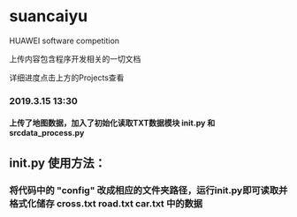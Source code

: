 # suancaiyu
HUAWEI software competition

上传内容包含程序开发相关的一切文档

详细进度点击上方的Projects查看

### 2019.3.15 13:30 
#### 上传了地图数据，加入了初始化读取TXT数据模块 init.py 和 srcdata_process.py

## init.py 使用方法：
### 将代码中的 "config" 改成相应的文件夹路径，运行init.py即可读取并格式化储存 cross.txt road.txt car.txt 中的数据
